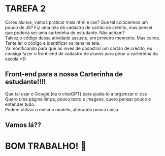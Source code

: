 # TAREFA 2

Caros alunos, vamos praticar mais html e css?
Que tal colocarmos um pouco de JS?
Fiz uma tela de cadastro de cartão de crédito, mas pensei que poderia ser uma carterinha de estudante. Não acham?
<br>Talvez o código dessa atividade assuste, em primeiro momento. Mas calma.
Tente ler o código e identificar os itens na tela. <br>
Vá modificando para que ao invés de cadastrar um cartão de crédito, eu consiga fazer o front-end de cadastro de alunos para gerar a carterinha da escola =D <br>


## Front-end para a nossa Carterinha de estudante!!!!

Que tal usar o Google (ou o chatGPT) para ajuda-lo a organizar o .css <br>
Quero uma página limpa, pouco texto e imagens, quero pensar pouco e entender tudo.<br>
Podem utilizar o mesmo modelo, alterando pouca coisa.

## Vamos lá??

# BOM TRABALHO! 📝
